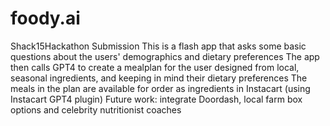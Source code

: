 # foody.ai
Shack15Hackathon Submission 
This is a flash app that asks some basic questions about the users' demographics and dietary preferences
The app then calls GPT4 to create a mealplan for the user designed from local, seasonal ingredients, and keeping in mind their dietary preferences
The meals in the plan are available for order as ingredients in Instacart (using Instacart GPT4 plugin)
Future work: integrate Doordash, local farm box options and celebrity nutritionist coaches
